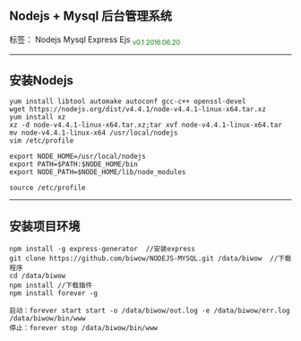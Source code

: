 ## Nodejs + Mysql 后台管理系统

标签： Nodejs Mysql Express Ejs
<font color="green">
<sub>v0.1
2016.06.20<sub>
</font>

---
## 安装Nodejs
```
yum install libtool automake autoconf gcc-c++ openssl-devel
wget https://nodejs.org/dist/v4.4.1/node-v4.4.1-linux-x64.tar.xz
yum install xz
xz -d node-v4.4.1-linux-x64.tar.xz;tar xvf node-v4.4.1-linux-x64.tar
mv node-v4.4.1-linux-x64 /usr/local/nodejs
vim /etc/profile

export NODE_HOME=/usr/local/nodejs
export PATH=$PATH:$NODE_HOME/bin
export NODE_PATH=$NODE_HOME/lib/node_modules

source /etc/profile
```

---
## 安装项目环境

```
npm install -g express-generator  //安装express
git clone https://github.com/biwow/NODEJS-MYSQL.git /data/biwow  //下载程序
cd /data/biwow
npm install //下载插件
npm install forever -g

启动：forever start start -o /data/biwow/out.log -e /data/biwow/err.log /data/biwow/bin/www
停止：forever stop /data/biwow/bin/www
```